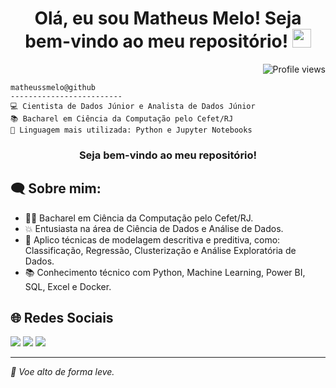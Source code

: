 <h1 align="center">
Olá, eu sou Matheus Melo! Seja bem-vindo ao meu repositório!
  <img src="https://media.giphy.com/media/hvRJCLFzcasrR4ia7z/giphy.gif" width="30"></h1>
 <!--<img src="https://komarev.com/ghpvc/?username=I-am-vishalmaurya&label=Profile%20Views&color=0e75b6&style=flat" align='right' alt="vishalmaurya" />-->
 <img src="https://komarev.com/ghpvc/?username=matheussmelo&style=flat-square" alt="Profile views" align='right'/> <a href="https://github.com/matheussmelo"> </a> 
<br/>

```
matheussmelo@github
-------------------------
💻 Cientista de Dados Júnior e Analista de Dados Júnior
📚 Bacharel em Ciência da Computação pelo Cefet/RJ
🌟 Linguagem mais utilizada: Python e Jupyter Notebooks
```
<h3 align="center">Seja bem-vindo ao meu repositório!</h3>

<h2 align="left">🗨 Sobre mim:</h2>

 - 👨‍🎓 Bacharel em Ciência da Computação pelo Cefet/RJ.
 - 💥 Entusiasta na área de Ciência de Dados e Análise de Dados.
 - 🔭 Aplico técnicas de modelagem descritiva e preditiva, como: Classificação, Regressão, Clusterização e Análise Exploratória de Dados.
 - 📚 Conhecimento técnico com Python, Machine Learning, Power BI, SQL, Excel e Docker.

<h2 align="left">🌐 Redes Sociais</h2>
<a href="https://www.linkedin.com/in/matheussmelo1702/" target="_blank"><img src="https://img.shields.io/badge/-LinkedIn-%230077B5?style=for-the-badge&logo=linkedin&logoColor=white" target="_blank"></a> 
<a href="https://medium.com/@matheussmelo" target="_blank"><img src="https://img.shields.io/badge/Medium-12100E?style=for-the-badge&logo=medium&logoColor=white" target="_blank"></a> 
<a href = "mailto:matheusmelo1702@gmail.com"><img src="https://img.shields.io/badge/-Gmail-%23333?style=for-the-badge&logo=gmail&logoColor=white" target="_blank"></a>

</div>

---

*🎈 Voe alto de forma leve.*
